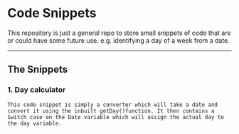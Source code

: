 <h1>Code Snippets</h1>

This repository is just a general repo to store small snippets of code that are or could have some future use. e.g. identifying a day of a week from a date.

_____

<h2>The Snippets</h2>


<h3>1. Day calculator</h3>

 	This code snippet is simply a converter which will take a date and convert it using the inbuilt getDay()function. It then contains a Switch case on the Date variable which will assign the actual day to the day variable.



